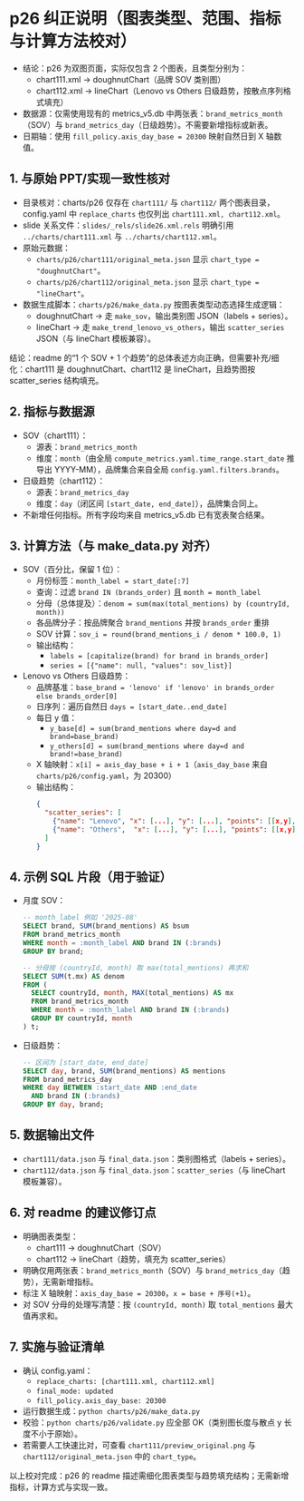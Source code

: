 # p26 纠正说明（图表类型、范围、指标与计算方法校对）

- 结论：p26 为双图页面，实际仅包含 2 个图表，且类型分别为：
  - chart111.xml → doughnutChart（品牌 SOV 类别图）
  - chart112.xml → lineChart（Lenovo vs Others 日级趋势，按散点序列格式填充）
- 数据源：仅需使用现有的 metrics_v5.db 中两张表：`brand_metrics_month`（SOV）与 `brand_metrics_day`（日级趋势）。不需要新增指标或新表。
- 日期轴：使用 `fill_policy.axis_day_base = 20300` 映射自然日到 X 轴数值。

## 1. 与原始 PPT/实现一致性核对
- 目录核对：charts/p26 仅存在 `chart111/` 与 `chart112/` 两个图表目录，config.yaml 中 `replace_charts` 也仅列出 `chart111.xml, chart112.xml`。
- slide 关系文件：`slides/_rels/slide26.xml.rels` 明确引用 `../charts/chart111.xml` 与 `../charts/chart112.xml`。
- 原始元数据：
  - `charts/p26/chart111/original_meta.json` 显示 `chart_type = "doughnutChart"`。
  - `charts/p26/chart112/original_meta.json` 显示 `chart_type = "lineChart"`。
- 数据生成脚本：`charts/p26/make_data.py` 按图表类型动态选择生成逻辑：
  - doughnutChart → 走 `make_sov`，输出类别图 JSON（labels + series）。
  - lineChart → 走 `make_trend_lenovo_vs_others`，输出 `scatter_series` JSON（与 lineChart 模板兼容）。

结论：readme 的“1 个 SOV + 1 个趋势”的总体表述方向正确，但需要补充/细化：chart111 是 doughnutChart、chart112 是 lineChart，且趋势图按 scatter_series 结构填充。

## 2. 指标与数据源
- SOV（chart111）：
  - 源表：`brand_metrics_month`
  - 维度：`month`（由全局 `compute_metrics.yaml.time_range.start_date` 推导出 YYYY-MM），品牌集合来自全局 `config.yaml.filters.brands`。
- 日级趋势（chart112）：
  - 源表：`brand_metrics_day`
  - 维度：`day`（闭区间 `[start_date, end_date]`），品牌集合同上。
- 不新增任何指标。所有字段均来自 metrics_v5.db 已有宽表聚合结果。

## 3. 计算方法（与 make_data.py 对齐）
- SOV（百分比，保留 1 位）：
  - 月份标签：`month_label = start_date[:7]`
  - 查询：过滤 `brand IN (brands_order)` 且 `month = month_label`
  - 分母（总体提及）：`denom = sum(max(total_mentions) by (countryId, month))`
  - 各品牌分子：按品牌聚合 `brand_mentions` 并按 `brands_order` 重排
  - SOV 计算：`sov_i = round(brand_mentions_i / denom * 100.0, 1)`
  - 输出结构：
    - `labels = [capitalize(brand) for brand in brands_order]`
    - `series = [{"name": null, "values": sov_list}]`
- Lenovo vs Others 日级趋势：
  - 品牌基准：`base_brand = 'lenovo' if 'lenovo' in brands_order else brands_order[0]`
  - 日序列：遍历自然日 `days = [start_date..end_date]`
  - 每日 y 值：
    - `y_base[d] = sum(brand_mentions where day=d and brand=base_brand)`
    - `y_others[d] = sum(brand_mentions where day=d and brand!=base_brand)`
  - X 轴映射：`x[i] = axis_day_base + i + 1`（`axis_day_base` 来自 `charts/p26/config.yaml`，为 20300）
  - 输出结构：
    ```json
    {
      "scatter_series": [
        {"name": "Lenovo", "x": [...], "y": [...], "points": [[x,y], ...]},
        {"name": "Others",  "x": [...], "y": [...], "points": [[x,y], ...]}
      ]
    }
    ```

## 4. 示例 SQL 片段（用于验证）
- 月度 SOV：
  ```sql
  -- month_label 例如 '2025-08'
  SELECT brand, SUM(brand_mentions) AS bsum
  FROM brand_metrics_month
  WHERE month = :month_label AND brand IN (:brands)
  GROUP BY brand;

  -- 分母按 (countryId, month) 取 max(total_mentions) 再求和
  SELECT SUM(t.mx) AS denom
  FROM (
    SELECT countryId, month, MAX(total_mentions) AS mx
    FROM brand_metrics_month
    WHERE month = :month_label AND brand IN (:brands)
    GROUP BY countryId, month
  ) t;
  ```
- 日级趋势：
  ```sql
  -- 区间为 [start_date, end_date]
  SELECT day, brand, SUM(brand_mentions) AS mentions
  FROM brand_metrics_day
  WHERE day BETWEEN :start_date AND :end_date
    AND brand IN (:brands)
  GROUP BY day, brand;
  ```

## 5. 数据输出文件
- `chart111/data.json` 与 `final_data.json`：类别图格式（labels + series）。
- `chart112/data.json` 与 `final_data.json`：`scatter_series`（与 lineChart 模板兼容）。

## 6. 对 readme 的建议修订点
- 明确图表类型：
  - chart111 → doughnutChart（SOV）
  - chart112 → lineChart（趋势，填充为 scatter_series）
- 明确仅用两张表：`brand_metrics_month`（SOV）与 `brand_metrics_day`（趋势），无需新增指标。
- 标注 X 轴映射：`axis_day_base = 20300`，`x = base + 序号(+1)`。
- 对 SOV 分母的处理写清楚：按 `(countryId, month)` 取 `total_mentions` 最大值再求和。

## 7. 实施与验证清单
- 确认 config.yaml：
  - `replace_charts: [chart111.xml, chart112.xml]`
  - `final_mode: updated`
  - `fill_policy.axis_day_base: 20300`
- 运行数据生成：`python charts/p26/make_data.py`
- 校验：`python charts/p26/validate.py` 应全部 OK（类别图长度与散点 y 长度不小于原始）。
- 若需要人工快速比对，可查看 `chart111/preview_original.png` 与 `chart112/original_meta.json` 中的 `chart_type`。

以上校对完成：p26 的 readme 描述需细化图表类型与趋势填充结构；无需新增指标，计算方式与实现一致。